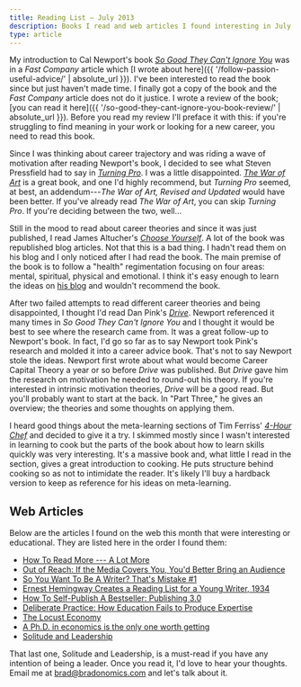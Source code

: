 ```yaml
---
title: Reading List — July 2013
description: Books I read and web articles I found interesting in July of 2013.
type: article
---
```


My introduction to Cal Newport's book [_So Good They Can't Ignore You_](https://www.worldcat.org/title/so-good-they-cant-ignore-you-why-skills-trump-passion-in-the-quest-for-work-you-love/oclc/966671765) was in a _Fast Company_ article which [I wrote about here]({{ '/follow-passion-useful-advice/' | absolute_url }}). I've been interested to read the book since but just haven't made time. I finally got a copy of the book and the _Fast Company_ article does not do it justice. I wrote a review of the book; [you can read it here]({{ '/so-good-they-cant-ignore-you-book-review/' | absolute_url }}). Before you read my review I'll preface it with this: if you're struggling to find meaning in your work or looking for a new career, you need to read this book.

Since I was thinking about career trajectory and was riding a wave of motivation after reading Newport's book, I decided to see what Steven Pressfield had to say in [_Turning Pro_](https://www.worldcat.org/title/turning-pro-tap-your-inner-power-and-create-your-lifes-work/oclc/798188052). I was a little disappointed. [_The War of Art_](https://www.worldcat.org/title/war-of-art-break-through-the-blocks-and-win-your-inner-creative-battles/oclc/955664049) is a great book, and one I'd highly recommend, but _Turning Pro_ seemed, at best, an addendum---_The War of Art, Revised and Updated_ would have been better. If you've already read _The War of Art_, you can skip _Turning Pro_. If you're deciding between the two, well...

Still in the mood to read about career theories and since it was just published, I read James Altucher's [_Choose Yourself_](https://www.worldcat.org/title/choose-yourself-be-happy-make-millions-live-the-dream/oclc/994829404). A lot of the book was republished blog articles. Not that this is a bad thing. I hadn't read them on his blog and I only noticed after I had read the book. The main premise of the book is to follow a "health" regimentation focusing on four areas: mental, spiritual, physical and emotional. I think it's easy enough to learn the ideas on [his blog](http://www.jamesaltucher.com/2013/01/finding-your-goal-and-purpose-in-life/) and wouldn't recommend the book.

After two failed attempts to read different career theories and being disappointed, I thought I'd read Dan Pink's [_Drive_](https://www.worldcat.org/title/drive-the-surprising-truth-about-what-motivates-us/oclc/1082864831). Newport referenced it many times in _So Good They Can't Ignore You_ and I thought it would be best to see where the research came from. It was a great follow-up to Newport's book. In fact, I'd go so far as to say Newport took Pink's research and molded it into a career advice book. That's not to say Newport stole the ideas. Newport first wrote about what would become Career Capital Theory a year or so before _Drive_ was published. But _Drive_ gave him the research on motivation he needed to round-out his theory. If you're interested in intrinsic motivation theories, _Drive_ will be a good read. But you'll probably want to start at the back. In "Part Three," he gives an overview; the theories and some thoughts on applying them.

I heard good things about the meta-learning sections of Tim Ferriss' [_4-Hour Chef_](https://www.worldcat.org/title/4-hour-chef-the-simple-path-to-cooking-like-a-pro-learning-anything-and-living-the-good-life/oclc/1089931549) and decided to give it a try. I skimmed mostly since I wasn't interested in learning to cook but the parts of the book about how to learn skills quickly was very interesting. It's a massive book and, what little I read in the section, gives a great introduction to cooking. He puts structure behind cooking so as not to intimidate the reader. It's likely I'll buy a hardback version to keep as reference for his ideas on meta-learning.

## Web Articles

Below are the articles I found on the web this month that were interesting or educational. They are listed here in the order I found them:

 - [How To Read More --- A Lot More](http://thoughtcatalog.com/2013/how-to-read-more-a-lot-more/)
 - [Out of Reach: If the Media Covers You, You'd Better Bring an Audience](http://observer.com/2012/11/out-of-reach-if-the-media-covers-you-youd-better-bring-an-audience/)
 - [So You Want To Be A Writer? That's Mistake #1](http://thoughtcatalog.com/2013/so-you-want-to-be-a-writer-thats-mistake-1/)
 - [Ernest Hemingway Creates a Reading List for a Young Writer, 1934](http://www.openculture.com/2013/05/ernest_hemingways_reading_list_for_a_young_writer_1934.html)
 - [How To Self-Publish A Bestseller: Publishing 3.0](http://techcrunch.com/2013/07/20/how-to-self-publish-a-bestseller-publishing-3-0/)
 - [Deliberate Practice: How Education Fails to Produce Expertise](http://www.freakonomics.com/2011/05/04/deliberate-practice-how-education-fails-to-produce-expertise/)
 - [The Locust Economy](http://www.ribbonfarm.com/2013/04/03/the-locust-economy/)
 - [A Ph.D. in economics is the only one worth getting](http://qz.com/82743/a-phd-in-economics-is-the-only-one-worth-getting/)
 - [Solitude and Leadership](http://theamericanscholar.org/solitude-and-leadership/)

That last one, Solitude and Leadership, is a must-read if you have any intention of being a leader. Once you read it, I'd love to hear your thoughts. Email me at brad@bradonomics.com and let's talk about it.

